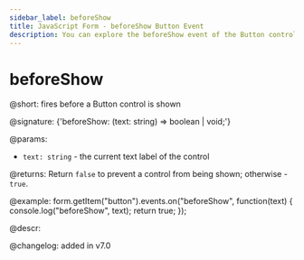 ```yaml
---
sidebar_label: beforeShow
title: JavaScript Form - beforeShow Button Event 
description: You can explore the beforeShow event of the Button control of Form in the documentation of the DHTMLX JavaScript UI library. Browse developer guides and API reference, try out code examples and live demos, and download a free 30-day evaluation version of DHTMLX Suite 7.
---
```


# beforeShow

@short: fires before a Button control is shown

@signature: {'beforeShow: (text: string) => boolean | void;'}

@params:
- `text: string` - the current text label of the control

@returns:
Return `false` to prevent a control from being shown; otherwise - `true`.

@example:
form.getItem("button").events.on("beforeShow", function(text) {
    console.log("beforeShow", text);
    return true;
});

@descr:

@changelog: added in v7.0
